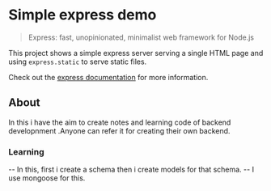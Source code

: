# Simple express demo

> Express: fast, unopinionated, minimalist web framework for Node.js

This project shows a simple express server serving a single HTML page and using `express.static` to serve static files.

Check out the [express documentation](https://expressjs.com/) for more information.


## About

In this i have the aim to create notes and learning code of backend developnment .Anyone can refer it for creating their own backend.

### Learning

-- In this, first i create a schema then i create models for that schema.
-- I use mongoose for this.